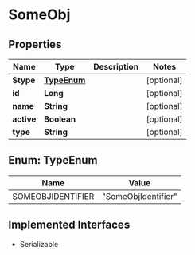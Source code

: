 

# SomeObj


## Properties

| Name | Type | Description | Notes |
|------------ | ------------- | ------------- | -------------|
|**$type** | [**TypeEnum**](#TypeEnum) |  |  [optional] |
|**id** | **Long** |  |  [optional] |
|**name** | **String** |  |  [optional] |
|**active** | **Boolean** |  |  [optional] |
|**type** | **String** |  |  [optional] |



## Enum: TypeEnum

| Name | Value |
|---- | -----|
| SOMEOBJIDENTIFIER | &quot;SomeObjIdentifier&quot; |


## Implemented Interfaces

* Serializable


